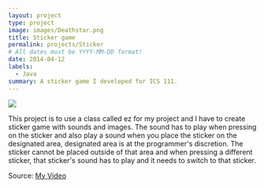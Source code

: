 ```yaml
---
layout: project
type: project
image: images/Deathstar.png
title: Sticker game
permalink: projects/Sticker
# All dates must be YYYY-MM-DD format!
date: 2014-04-12
labels:
  - Java
summary: A sticker game I developed for ICS 111.
---
```


<img class="ui image" src="{{ site.baseurl }}/images/Java.png">

This project is to use a class called ez for my project and I have to create sticker game with sounds and images. The sound has to play when pressing on the sticker and also play a sound when you place the sticker on the designated area, designated area is at the programmer's discretion. The sticker cannot be placed outside of that area and when pressing a different sticker, that sticker's sound has to play and it needs to switch to that sticker.

Source: <a href="https://www.youtube.com/watch?v=QWPkjJXZYU0"></i>My Video</a>
